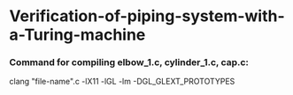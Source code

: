 # Verification-of-piping-system-with-a-Turing-machine

### Command for compiling elbow_1.c, cylinder_1.c, cap.c:
clang "file-name".c -lX11 -lGL -lm -DGL_GLEXT_PROTOTYPES
